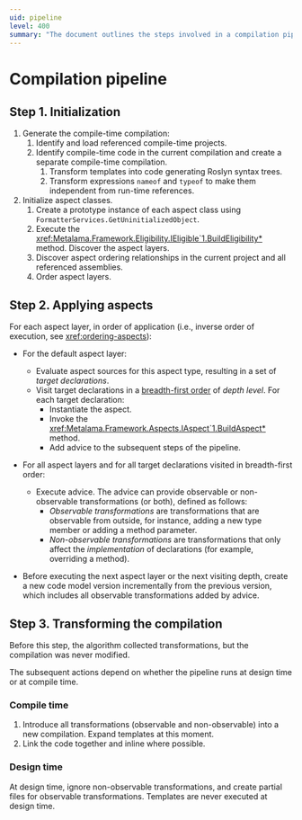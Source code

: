 ```yaml
---
uid: pipeline
level: 400
summary: "The document outlines the steps involved in a compilation pipeline: initialization, applying aspects, and transforming the compilation. It differentiates between compile time and design time processes."
---
```


# Compilation pipeline

## Step 1. Initialization

1. Generate the compile-time compilation:
    1. Identify and load referenced compile-time projects.
    2. Identify compile-time code in the current compilation and create a separate compile-time compilation.
        1. Transform templates into code generating Roslyn syntax trees.
        2. Transform expressions `nameof` and `typeof` to make them independent from run-time references.
2. Initialize aspect classes.
    1. Create a prototype instance of each aspect class using `FormatterServices.GetUninitializedObject`.
    2. Execute the <xref:Metalama.Framework.Eligibility.IEligible`1.BuildEligibility*> method. Discover the aspect layers.
    3. Discover aspect ordering relationships in the current project and all referenced assemblies.
    4. Order aspect layers.

## Step 2. Applying aspects

For each aspect layer, in order of application (i.e., inverse order of execution, see <xref:ordering-aspects>):

* For the default aspect layer:
  * Evaluate aspect sources for this aspect type, resulting in a set of _target declarations_.
  * Visit target declarations in a [breadth-first order](https://en.wikipedia.org/wiki/Breadth-first_search) of _depth level_. For each target declaration:
    * Instantiate the aspect.
    * Invoke the <xref:Metalama.Framework.Aspects.IAspect`1.BuildAspect*> method.
    * Add advice to the subsequent steps of the pipeline.

* For all aspect layers and for all target declarations visited in breadth-first order:
  * Execute advice. The advice can provide observable or non-observable transformations (or both), defined as follows:
    * _Observable transformations_ are transformations that are observable from outside, for instance, adding a new type member or adding a method parameter.
    * _Non-observable transformations_ are transformations that only affect the _implementation_ of declarations (for example, overriding a method).

* Before executing the next aspect layer or the next visiting depth, create a new code model version incrementally from the previous version, which includes all observable transformations added by advice.

## Step 3. Transforming the compilation

Before this step, the algorithm collected transformations, but the compilation was never modified.

The subsequent actions depend on whether the pipeline runs at design time or at compile time.

### Compile time

1. Introduce all transformations (observable and non-observable) into a new compilation. Expand templates at this moment.
2. Link the code together and inline where possible.

### Design time

At design time, ignore non-observable transformations, and create partial files for observable transformations.
Templates are never executed at design time.



